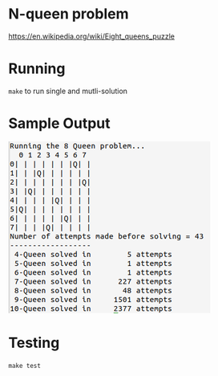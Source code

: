 # N-queen problem 
https://en.wikipedia.org/wiki/Eight_queens_puzzle

# Running
`make` to run single and mutli-solution

# Sample Output
![](./res/n-queen-sample.png)

# Testing
`make test`
